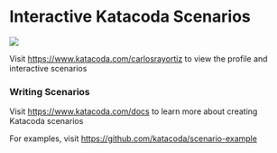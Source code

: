 # Interactive Katacoda Scenarios

[![](http://shields.katacoda.com/katacoda/carlosrayortiz/count.svg)](https://www.katacoda.com/carlosrayortiz "Get your profile on Katacoda.com")

Visit https://www.katacoda.com/carlosrayortiz to view the profile and interactive scenarios

### Writing Scenarios
Visit https://www.katacoda.com/docs to learn more about creating Katacoda scenarios

For examples, visit https://github.com/katacoda/scenario-example
